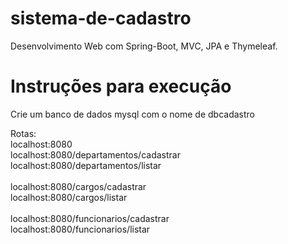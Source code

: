 # sistema-de-cadastro
Desenvolvimento Web com Spring-Boot, MVC, JPA e Thymeleaf.

# Instruções para execução
Crie um banco de dados mysql com o nome de dbcadastro

Rotas: <br>
localhost:8080 <br>
localhost:8080/departamentos/cadastrar <br>
localhost:8080/departamentos/listar <br>
<br>
localhost:8080/cargos/cadastrar <br>
localhost:8080/cargos/listar <br>
<br>
localhost:8080/funcionarios/cadastrar <br>
localhost:8080/funcionarios/listar <br>
